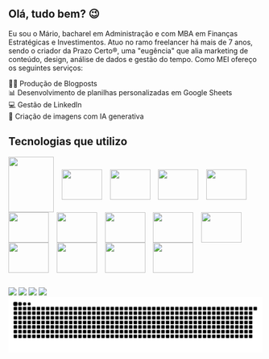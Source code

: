## Olá, tudo bem? 😉

Eu sou o Mário, bacharel em Administração e com MBA em Finanças Estratégicas e Investimentos.
Atuo no ramo freelancer há mais de 7 anos, sendo o criador da Prazo Certo®, uma "eugência" que alia marketing de conteúdo, design, análise de dados e gestão do tempo. Como MEI ofereço os seguintes serviços: 

✍🏽 Produção de Blogposts\
📊 Desenvolvimento de planilhas personalizadas em Google Sheets\
💻 Gestão de LinkedIn\
🤖 Criação de imagens com IA generativa

## Tecnologias que utilizo

<div>
    <img align="center" height="110" width="90" src="https://cdn.mrkhub.com/instapage-landings-frontend/104/images/_pages/integration/intro/google-sheets-logo.svg" />&nbsp;&nbsp;&nbsp;
    <img align="center" height="60" width="80" src="https://cdn.jsdelivr.net/gh/devicons/devicon@latest/icons/python/python-original-wordmark.svg" />&nbsp;&nbsp;&nbsp;
    <img align="center" height="60" width="80" src="https://cdn.jsdelivr.net/gh/devicons/devicon@latest/icons/javascript/javascript-original.svg" />&nbsp;&nbsp;&nbsp;    
    <img align="center" height="60" width="80" src="https://cdn.jsdelivr.net/gh/devicons/devicon@latest/icons/html5/html5-original-wordmark.svg" />&nbsp;&nbsp;&nbsp;
    <img align="center" height="60" width="80" src="https://cdn.jsdelivr.net/gh/devicons/devicon@latest/icons/css3/css3-original-wordmark.svg" />&nbsp;&nbsp;&nbsp;
    <img align="center" height="60" width="80" src="https://cdn.jsdelivr.net/gh/devicons/devicon@latest/icons/figma/figma-original.svg" />&nbsp;&nbsp;&nbsp;      
    <img align="center" height="60" width="80" src="https://cdn.jsdelivr.net/gh/devicons/devicon@latest/icons/jupyter/jupyter-original-wordmark.svg" />&nbsp;&nbsp;&nbsp;
    <img align="center" height="60" width="80" src="https://cdn.jsdelivr.net/gh/devicons/devicon@latest/icons/linkedin/linkedin-original.svg" />&nbsp;&nbsp;&nbsp;
    <img align="center" height="60" width="80" src="https://cdn.jsdelivr.net/gh/devicons/devicon@latest/icons/markdown/markdown-original.svg" />&nbsp;&nbsp;&nbsp;
    <img align="center" height="60" width="80" src="https://cdn.jsdelivr.net/gh/devicons/devicon@latest/icons/vscode/vscode-original.svg" />&nbsp;&nbsp;&nbsp;
    <img align="center" height="60" width="80" src="https://cdn.jsdelivr.net/gh/devicons/devicon@latest/icons/wordpress/wordpress-original.svg" />&nbsp;&nbsp;&nbsp; 
    <img align="center" height="60" width="80" src="https://github.com/user-attachments/assets/03d84c1b-dba8-490d-b29f-085029eeb1df" />&nbsp;&nbsp;&nbsp;
    <img align="center" height="60" width="80" src="https://github.com/user-attachments/assets/b50a667a-a3cc-4a8c-8cff-83fe5bf9cdd5" />&nbsp;&nbsp;&nbsp;
    <img align="center" height="60" width="80" src="https://github.com/user-attachments/assets/1d62c98f-8f78-49d1-b330-901f0f72b4e6" />&nbsp;&nbsp;&nbsp;    
      
</div>

            
          
          

##
 
<div>  	
  <a href="https://www.linkedin.com/in/marioluciofjr" target="_blank"><img src="https://img.shields.io/badge/-LinkedIn-%230077B5?style=for-the-badge&logo=linkedin&logoColor=white"></a> 
  <a href = "mailto:marioluciofjr@gmail.com" target="_blank"><img src="https://img.shields.io/badge/-Gmail-%23333?style=for-the-badge&logo=gmail&logoColor=white"></a>
  <a href = "https://support.google.com/profile/119801043?sjid=9010980831254432834-SA" target="_blank"><img src="https://img.shields.io/badge/Google%20Experts-34A853?style=for-the-badge&logo=google&logoColor=white"></a>
  <a href="https://prazocerto.me/contato" target="_blank"><img src="https://img.shields.io/badge/prazocerto.me/contato-230023?style=for-the-badge&logo=wordpress&logoColor=white"></a>
  
</div>

<picture>
  <source media="(prefers-color-scheme: dark)" srcset="https://raw.githubusercontent.com/marioluciofjr/marioluciofjr/output/github-contribution-grid-snake-dark.svg">
  <source media="(prefers-color-scheme: light)" srcset="https://raw.githubusercontent.com/marioluciofjr/marioluciofjr/output/github-contribution-grid-snake.svg">
  <img alt="github contribution grid snake animation" src="https://raw.githubusercontent.com/marioluciofjr/marioluciofjr/output/github-contribution-grid-snake.svg">
</picture>






